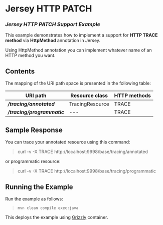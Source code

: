 <!--

    DO NOT ALTER OR REMOVE COPYRIGHT NOTICES OR THIS HEADER.

    Copyright (c) 2015-2017 Oracle and/or its affiliates. All rights reserved.

    The contents of this file are subject to the terms of either the GNU
    General Public License Version 2 only ("GPL") or the Common Development
    and Distribution License("CDDL") (collectively, the "License").  You
    may not use this file except in compliance with the License.  You can
    obtain a copy of the License at
    https://oss.oracle.com/licenses/CDDL+GPL-1.1
    or LICENSE.txt.  See the License for the specific
    language governing permissions and limitations under the License.

    When distributing the software, include this License Header Notice in each
    file and include the License file at LICENSE.txt.

    GPL Classpath Exception:
    Oracle designates this particular file as subject to the "Classpath"
    exception as provided by Oracle in the GPL Version 2 section of the License
    file that accompanied this code.

    Modifications:
    If applicable, add the following below the License Header, with the fields
    enclosed by brackets [] replaced by your own identifying information:
    "Portions Copyright [year] [name of copyright owner]"

    Contributor(s):
    If you wish your version of this file to be governed by only the CDDL or
    only the GPL Version 2, indicate your decision by adding "[Contributor]
    elects to include this software in this distribution under the [CDDL or GPL
    Version 2] license."  If you don't indicate a single choice of license, a
    recipient has the option to distribute your version of this file under
    either the CDDL, the GPL Version 2 or to extend the choice of license to
    its licensees as provided above.  However, if you add GPL Version 2 code
    and therefore, elected the GPL Version 2 license, then the option applies
    only if the new code is made subject to such option by the copyright
    holder.

-->

Jersey HTTP PATCH
=================

### *Jersey HTTP PATCH Support Example*

This example demonstrates how to implement a support for **HTTP TRACE method** via **HttpMethod** annotation in Jersey.

Using HttpMethod annotation you can implement whatever name of an HTTP method you want.

Contents
--------

The mapping of the URI path space is presented in the following table:

URI path                    | Resource class      | HTTP methods
--------------------------- | ------------------- | --------------
**_/tracing/annotated_**    | TracingResource     | TRACE
**_/tracing/programmatic_** | ---                 | TRACE

Sample Response
---------------

You can trace your annotated resource using this command:

>   curl -v -X TRACE http://localhost:9998/base/tracing/annotated

or programmatic resource:

>   curl -v -X TRACE http://localhost:9998/base/tracing/programmatic

Running the Example
-------------------

Run the example as follows:

>     mvn clean compile exec:java

This deploys the example using [Grizzly](http://grizzly.java.net/) container.